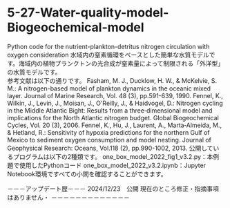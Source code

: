 # 5-27-Water-quality-model-Biogeochemical-model
Python code for the nutrient-plankton-detritus nitrogen circulation with oxygen consideration
水域内の窒素循環をベースとした簡単な水質モデルです。海域内の植物プランクトンの光合成が窒素量によって制限される「外洋型」の水質モデルです。<br>
参考文献は以下の通りです。
Fasham, M. J., Ducklow, H. W., & McKelvie, S. M.: A nitrogen-based model of plankton dynamics in the oceanic mixed layer. Journal of Marine Research, Vol. 48 (3), pp.591-639, 1990.
Fennel, K., Wilkin, J., Levin, J., Moisan, J., O'Reilly, J., & Haidvogel, D.: Nitrogen cycling in the Middle Atlantic Bight: Results from a three‐dimensional model and implications for the North Atlantic nitrogen budget. Global Biogeochemical Cycles, Vol. 20 (3), 2006.
Fennel, K., Hu, J., Laurent, A., Marta‐Almeida, M., & Hetland, R.: Sensitivity of hypoxia predictions for the northern Gulf of Mexico to sediment oxygen consumption and model nesting. Journal of Geophysical Research: Oceans, Vol.118 (2), pp.990-1002, 2013.
公開しているプログラムは以下の2種類です。
one_box_model_2022_fig1_v3.2.py：本例題で使用したPythonコード
one_box_model_2022_v3.2.ipynb：Jupyter Notebook環境ですべての小問を確認することができます。

－－－アップデート歴－－－
2024/12/23　公開
現在のところ修正・指摘事項はありません・
－－－－－－－－－－－－－


